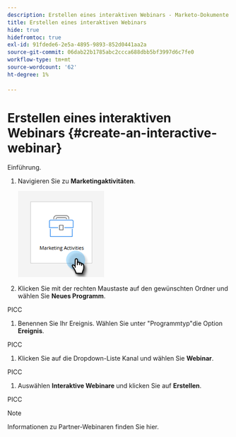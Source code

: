 ```yaml
---
description: Erstellen eines interaktiven Webinars - Marketo-Dokumente - Produktdokumentation
title: Erstellen eines interaktiven Webinars
hide: true
hidefromtoc: true
exl-id: 91fdede6-2e5a-4895-9893-852d0441aa2a
source-git-commit: 06dab22b1785abc2ccca688dbb5bf3997d6c7fe0
workflow-type: tm+mt
source-wordcount: '62'
ht-degree: 1%

---
```


# Erstellen eines interaktiven Webinars {#create-an-interactive-webinar}

Einführung.

1. Navigieren Sie zu **Marketingaktivitäten**.

   ![](assets/create-an-interactive-webinar-1.png)

1. Klicken Sie mit der rechten Maustaste auf den gewünschten Ordner und wählen Sie **Neues Programm**.

PICC

1. Benennen Sie Ihr Ereignis. Wählen Sie unter &quot;Programmtyp&quot;die Option **Ereignis**.

PICC

1. Klicken Sie auf die Dropdown-Liste Kanal und wählen Sie **Webinar**.

PICC

1. Auswählen **Interaktive Webinare** und klicken Sie auf **Erstellen**.

PICC

>[!NOTE]
>
>Informationen zu Partner-Webinaren finden Sie hier.
